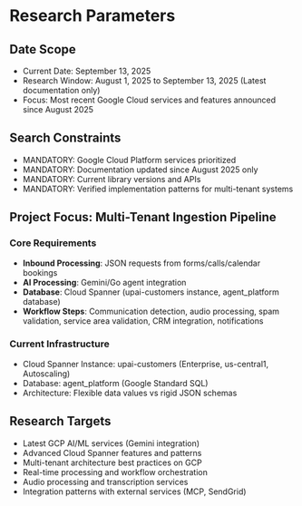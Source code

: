 # Research Parameters

## Date Scope
- Current Date: September 13, 2025
- Research Window: August 1, 2025 to September 13, 2025 (Latest documentation only)
- Focus: Most recent Google Cloud services and features announced since August 2025

## Search Constraints
- MANDATORY: Google Cloud Platform services prioritized
- MANDATORY: Documentation updated since August 2025 only
- MANDATORY: Current library versions and APIs
- MANDATORY: Verified implementation patterns for multi-tenant systems

## Project Focus: Multi-Tenant Ingestion Pipeline
### Core Requirements
- **Inbound Processing**: JSON requests from forms/calls/calendar bookings
- **AI Processing**: Gemini/Go agent integration
- **Database**: Cloud Spanner (upai-customers instance, agent_platform database)
- **Workflow Steps**: Communication detection, audio processing, spam validation, service area validation, CRM integration, notifications

### Current Infrastructure
- Cloud Spanner Instance: upai-customers (Enterprise, us-central1, Autoscaling)
- Database: agent_platform (Google Standard SQL)
- Architecture: Flexible data values vs rigid JSON schemas

## Research Targets
- Latest GCP AI/ML services (Gemini integration)
- Advanced Cloud Spanner features and patterns
- Multi-tenant architecture best practices on GCP
- Real-time processing and workflow orchestration
- Audio processing and transcription services
- Integration patterns with external services (MCP, SendGrid)